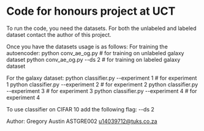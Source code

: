 # Code for honours project at UCT 
To run the code, you need the datasets. For both the unlabeled and labeled dataset contact the author of this project. 

Once you have the datasets usage is as follows: 
For training the autoencoder: 
python conv_ae_og.py # for training on unlabeled galaxy dataset 
python conv_ae_og.py --ds 2 # for training on labeled galaxy dataset 

For the galaxy dataset: 
python classifier.py --experiment 1 # for experiment 1 
python classifier.py --experiment 2 # for experiment 2
python classifier.py --experiment 3 # for experiment 3
python classifier.py --experiment 4 # for experiment 4

To use classifier on CIFAR 10 add the following flag: 
--ds 2


Author:
Gregory Austin
ASTGRE002
u14039712@tuks.co.za
